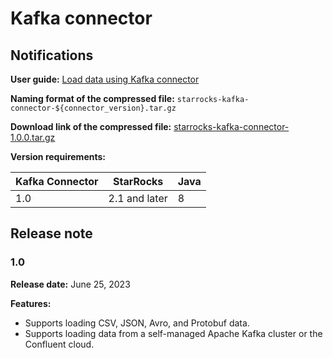# Kafka connector

## Notifications

**User guide:** [Load data using Kafka connector](../loading/Kafka-connector-starrocks.md)

**Naming format of the compressed file:** `starrocks-kafka-connector-${connector_version}.tar.gz`

**Download link of the compressed file:** [starrocks-kafka-connector-1.0.0.tar.gz](https://releases.starrocks.io/starrocks/starrocks-kafka-connector-1.0.0.tar.gz)

**Version requirements:**

| Kafka Connector | StarRocks | Java |
| --------------- | --------- | ---- |
| 1.0             | 2.1 and later | 8    |

## Release note

### 1.0

**Release date:** June 25, 2023

**Features:**

- Supports loading CSV, JSON, Avro, and Protobuf data.
- Supports loading data from a self-managed Apache Kafka cluster or the Confluent cloud.

